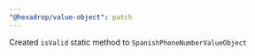```yaml
---
"@hexadrop/value-object": patch
---
```


Created `isValid` static method to `SpanishPhoneNumberValueObject`

